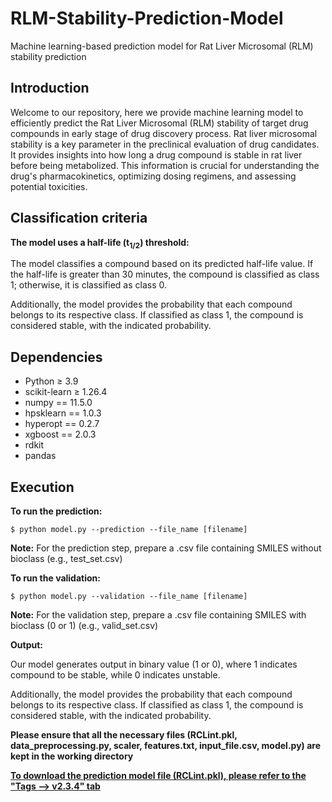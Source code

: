 # RLM-Stability-Prediction-Model
Machine learning-based prediction model for Rat Liver Microsomal (RLM) stability prediction

## Introduction ## 

Welcome to our repository, here we provide machine learning model to efficiently predict the Rat Liver Microsomal (RLM) stability of target drug compounds in early stage of drug discovery process. Rat liver microsomal stability is a key parameter in the preclinical evaluation of drug candidates. It provides insights into how long a drug compound is stable in rat liver before being metabolized. This information is crucial for understanding the drug's pharmacokinetics, optimizing dosing regimens, and assessing potential toxicities.

## Classification criteria ##

**The model uses a half-life (t<sub>1/2</sub>) threshold:**

The model classifies a compound based on its predicted half-life value. If the half-life is greater than 30 minutes, the compound is classified as class 1; otherwise, it is classified as class 0.

Additionally, the model provides the probability that each compound belongs to its respective class. If classified as class 1, the compound is considered stable, with the indicated probability.

## Dependencies ##

- Python ≥ 3.9
- scikit-learn ≥ 1.26.4
- numpy == 11.5.0
- hpsklearn == 1.0.3
- hyperopt == 0.2.7
- xgboost == 2.0.3
- rdkit
- pandas

## Execution ##
**To run the prediction:**

```
$ python model.py --prediction --file_name [filename]
```
<strong>Note:</strong> For the prediction step, prepare a .csv file containing SMILES without bioclass (e.g., test_set.csv)

**To run the validation:**

```
$ python model.py --validation --file_name [filename]
```
<strong>Note:</strong> For the validation step, prepare a .csv file containing SMILES with bioclass (0 or 1) (e.g., valid_set.csv)

**Output:**

Our model generates output in binary value (1 or 0), where 1 indicates compound to be stable, while 0 indicates unstable.

Additionally, the model provides the probability that each compound belongs to its respective class. If classified as class 1, the compound is considered stable, with the indicated probability.
 
**Please ensure that all the necessary files (RCLint.pkl, data_preprocessing.py, scaler, features.txt, input_file.csv, model.py) are kept in the working directory**

**<ins>To download the prediction model file (RCLint.pkl), please refer to the "Tags --> v2.3.4" tab</ins>**
